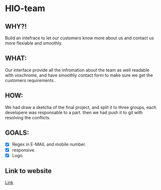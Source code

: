 # HIO-team

## WHY?!
 Build an intefrace to let our customers  know more about us and contact us more flexiable and smoothly.
## WHAT:
 Our interface provide all the infromation about the team as well readable with voxchrome, and have smoothly contact form to   make sure we get the customers requirements .
 ## HOW:
 We had draw a sketcha of the final project, and split it to three groups, each developere was responsable to a part.
 then we had push it to git with resolving the conflicts.
 
 ## GOALS:
 - [x] Regex in E-MAIL and mobile number.
 - [x] responsive.
 - [x] Logo.
 
 ## Link to website
   [Link](https://facn7.github.io/HIO-team/)
 
